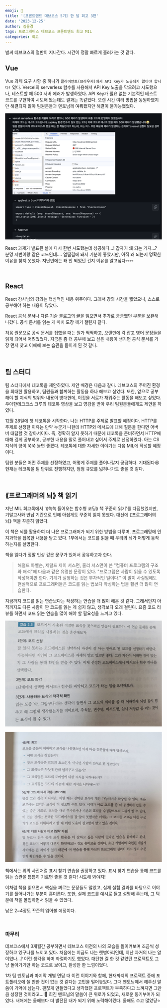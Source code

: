 ```yaml
---
emoji: 📄
title: '[프론트엔드 데브코스 5기] 한 달 회고 3편'
date: '2023-12-25'
author: 김윤경
tags: 프로그래머스 데브코스 프론트엔드 회고 MIL
categories: 회고
---
```


벌써 데브코스의 절반이 지나간다. 시간이 정말 빠르게 흘러가는 것 같다.

## Vue

Vue 과제 요구 사항 중 하나가 `클라이언트(브라우저)에서 API Key가 노출되지 않아야 합니다!` 였다. Vercel의 serverless 함수를 사용해서 API Key 노출을 막으려고 시도했으나, 테스트할 때 500 서버 에러가 발생하였다. API Key가 필요 없는 기본적인 테스트 코드를 구현하여 시도해 봤는데도 결과는 똑같았다. 오랜 시간 여러 방법을 동원하였지만 해결되지 않아 팀원분들과 멘토님께 여쭤봤지만 해결이 불가능했었다.

![Vue 과제 에러](01.jpg)

React 과제가 발표된 날에 다시 한번 시도했는데 성공해다…! 갑자기 왜 되는 거지…? 분명 저번이랑 같은 코드인데…. 얼떨결에 돼서 기분이 좋았지만, 아직 왜 되는지 명확한 이유를 찾지 못했다. 지난번에는 왜 안 되었던 건지 이유를 알고싶다ㅠㅠ

<br />

## React

React 강사님의 강의는 핵심적인 내용 위주이다. 그래서 강의 시간을 짧았으나, 스스로 공부해야 하는 내용이 많았다.

[React 공식 문서](https://react.dev/)나 다른 기술 블로그의 글을 읽으면서 추가로 궁금했던 부분을 보완해 나갔다. 공식 문서를 읽는 게 마치 도장 깨기 챌린지 같다.

처음 원문으로 공식 문서를 접했을 때는 뭔가 딱딱하고, 오랜만에 각 잡고 영어 문장들을 읽게 되어서 어려웠었다. 지금은 좀 더 공부해 보고 싶은 내용이 생기면 공식 문서를 가장 먼저 찾고 이해해 보는 습관을 들이게 된 것 같다.

<br />

## 팀 스터디

팀 스터디에서 테코톡을 제안하였다. 제안 배경은 다음과 같다.
데브코스의 주어진 환경을 최대한 활용하고, 팀원들과 함께하는 활동을 하나 해보고 싶었다. 또한, 앞으로 공부해야 할 지식의 범위와 내용이 방대한데, 이것을 서로가 채워주는 활동을 해보고 싶었다. 우아한테크코스 크루의 테코톡 영상을 보고 영감을 받아 우리 팀원분들에게도 제안을 하였다.

12월 28일에 첫 테코톡을 시작한다. 나는 HTTP를 주제로 발표할 예정이다. HTTP를 주제로 선정한 이유는 만약 누군가 나한테 HTTP와 메서드에 대해 질문을 한다면 어버버 대답할 것 같아서이다. 즉, 정확히 알지 못하기 때문에 테코톡을 준비하면서 HTTP에 대해 깊게 공부하고, 공부한 내용을 말로 풀어내고 싶어서 주제로 선정하였다. 아는 CS 지식의 양이 쑥쑥 늘면 좋겠다. 테코톡에 대한 자세한 이야기는 다음 MIL에 작성할 예정이다.

팀원 분들은 어떤 주제를 선정하였고, 어떻게 주제를 풀어나갈지 궁금하다. 기대된다😆 현재는 테코톡을 팀 단위로 진행하지만, 점점 규모를 넓혀나가도 좋을 것 같다.

<br />

## ⟪프로그래머의 뇌⟫ 책 읽기

지난 MIL 회고록에서 '⟪쏙쏙 들어오는 함수형 코딩⟫ 책 꾸준히 읽기'를 다짐했었지만, 기말고사와 반납 기간으로 인해 아쉽게도 꾸준히 읽지 못했다. 대신에 ⟪프로그래머의 뇌⟫ 책을 꾸준히 읽었다.

이 책은 뇌를 활용하여 더 나은 프로그래머가 되기 위한 방법을 다루며, 프로그래밍에 인지과학을 접목한 내용을 담고 있다. 1부에서는 코드를 읽을 때 우리의 뇌가 어떻게 동작하는지를 설명한다.

책을 읽다가 정말 인상 깊은 문구가 있어서 공유하고자 한다.

> 해럴드 아벨슨, 제럴드 제이 서스먼, 줄리 서스먼이 쓴 "컴퓨터 프로그램의 구조와 해석"에 다음과 같은 유명한 문장이 있다. "프로그램은 사람이 읽을 수 있도록 작성해야만 한다. 기계가 실행하는 것은 부차적인 일이다." 이 말이 사실임에도 현실적으로 프로그래머들은 코드를 읽는 법보다 작성하는 법을 훨씬 더 많이 연습한다.

지금까지 코드를 읽는 연습보다는 작성하는 연습을 더 많이 해온 것 같다. 그래서인지 아직까지도 다른 사람이 짠 코드를 읽는 게 쉽지 않고, 생각보다 오래 걸린다. 요즘 코드 리뷰를 하면서 코드 읽는 연습을 많이 해야 할 필요성을 느끼고 있다.

![표시 찾기 연습1](02.jpg)

![표시 찾기 연습2](03.jpg)

책에서는 위의 사진처럼 표시 찾기 연습을 권장하고 있다. 표시 찾기 연습을 통해 코드를 읽는 습관을 틈틈히 기르면 좋을 것 같다! 시도해 봐야지!

이처럼 책을 읽으면서 핵심을 찌르는 문장들도 많았고, 실제 실험 결과를 바탕으로 이야기를 풀어나가는 부분이 흥미롭다. 또한, 실제 코드를 예시로 들고 설명해 주는데, 그 덕분에 책을 몰입하면서 읽을 수 있었다.

남은 2~4장도 꾸준히 읽어볼 예정이다.

<br />

### 마무리

데브코스에서 3개월간 공부하면서 데브코스 이전의 나의 모습을 돌이켜보며 조금씩 성장하고 있구나를 느끼고 있다. 처음에는 지금도 나는 햇병아리인데, 지난 과거의 나는 알이었나...? 이런 생각을 하며 좌절하기도 했었다. 대단한 걸 한 것 같았던 프로젝트도 그냥 돌아가기만 하는 코드로 보이고, 완성만 한 느낌이었다.

1차 팀 멘토님과 마지막 개별 면담 때 이런 이야기와 함께, 현재까지의 프로젝트 중에 포트폴리오에 쓸 만한 것이 없는 것 같다는 고민을 털어놓았다. 그때 멘토님께서 해주신 말씀이 기억에 남는다. 괜찮게 만들었다고 생각했던 프로젝트가 부족하다고 느껴지면 그만큼 성장한 것이라고...!🥹 희진 멘토님의 말씀이 큰 위로가 되었고, 새로운 동기부여가 되었다.
새해에는 올해보다 더 발전된 내가 되기 위해 노력해야겠다. 올해도 수고 많았당⭐️

```toc

```
